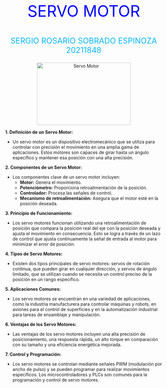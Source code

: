 <p align="center" style="color: blue; font-size:50px; weight:500px;">
   SERVO MOTOR
</p>
<p align="center" style="color: #0cb7f2; font-size:25px;">
         SERGIO ROSARIO SOBRADO ESPINOZA   20211848 
</p>
<p align="center">
  <img src="https://potentiallabs.com/cart/image/cache/catalog/New%20Components-17/Futaba-S3003-550x550h.jpg" alt="Servo Motor" width="300" height="200">
</p>

**1. Definición de un Servo Motor:**
   - Un servo motor es un dispositivo electromecánico que se utiliza para controlar con precisión el movimiento en una amplia gama de aplicaciones. Estos motores son capaces de girar hasta un ángulo específico y mantener esa posición con una alta precisión.

**2. Componentes de un Servo Motor:**
   - Los componentes clave de un servo motor incluyen:
     - **Motor:** Genera el movimiento.
     - **Potenciómetro:** Proporciona retroalimentación de la posición.
     - **Controlador:** Procesa las señales de control.
     - **Mecanismo de retroalimentación:** Asegura que el motor esté en la posición deseada.

**3. Principio de Funcionamiento:**
   - Los servo motores funcionan utilizando una retroalimentación de posición que compara la posición real del eje con la posición deseada y ajusta el movimiento en consecuencia. Esto se logra a través de un lazo de control que ajusta continuamente la señal de entrada al motor para minimizar el error de posición.

**4. Tipos de Servo Motores:**
   - Existen dos tipos principales de servo motores: servos de rotación continua, que pueden girar en cualquier dirección, y servos de ángulo limitado, que se utilizan cuando se necesita un control preciso de la posición en un rango específico.

**5. Aplicaciones Comunes:**
   - Los servo motores se encuentran en una variedad de aplicaciones, como la industria manufacturera para controlar máquinas y robots, en aviones para el control de superficies y en la automatización industrial para tareas de ensamblaje y manipulación.

**6. Ventajas de los Servo Motores:**
   - Las ventajas de los servo motores incluyen una alta precisión de posicionamiento, una respuesta rápida, un alto torque en comparación con su tamaño y una eficiencia energética mejorada.

**7. Control y Programación:**
   - Los servo motores se controlan mediante señales PWM (modulación por ancho de pulso) y se pueden programar para realizar movimientos específicos. Los microcontroladores y PLCs son comunes para la programación y control de servo motores.
